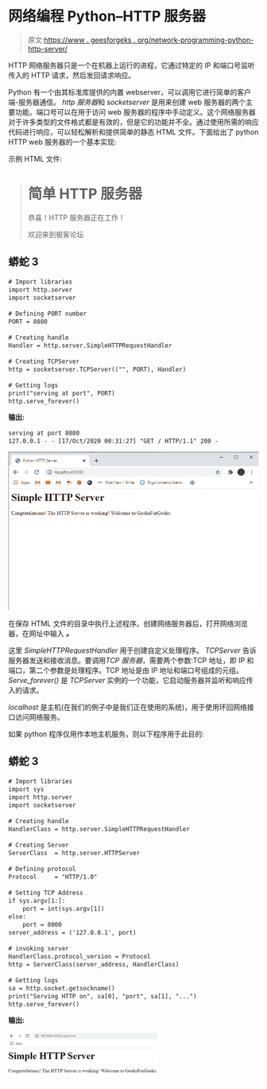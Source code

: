 # 网络编程 Python–HTTP 服务器

> 原文:[https://www . geesforgeks . org/network-programming-python-http-server/](https://www.geeksforgeeks.org/network-programming-python-http-server/)

HTTP 网络服务器只是一个在机器上运行的进程，它通过特定的 IP 和端口号监听传入的 HTTP 请求，然后发回请求响应。

Python 有一个由其标准库提供的内置 webserver，可以调用它进行简单的客户端-服务器通信。 *http 服务器*和 *socketserver* 是用来创建 web 服务器的两个主要功能。端口号可以在用于访问 web 服务器的程序中手动定义。这个网络服务器对于许多类型的文件格式都是有效的，但是它的功能并不全。通过使用所需的响应代码进行响应，可以轻松解析和提供简单的静态 HTML 文件。下面给出了 python HTTP web 服务器的一个基本实现:

示例 HTML 文件:

> <title>Python HTTP 服务器</title>
> 
> # 简单 HTTP 服务器
> 
> 恭喜！HTTP 服务器正在工作！
> 
> 欢迎来到极客论坛

## 蟒蛇 3

```
# Import libraries
import http.server
import socketserver

# Defining PORT number
PORT = 8080

# Creating handle
Handler = http.server.SimpleHTTPRequestHandler

# Creating TCPServer
http = socketserver.TCPServer(("", PORT), Handler)

# Getting logs
print("serving at port", PORT)
http.serve_forever()
```

**输出:**

```
serving at port 8080
127.0.0.1 - - [17/Oct/2020 00:31:27] "GET / HTTP/1.1" 200 -

```

![](img/93d33225bbc4581997c9a190b7cbfcec.png)

在保存 HTML 文件的目录中执行上述程序。创建网络服务器后，打开网络浏览器，在网址中输入 ***。***

这里 *SimpleHTTPRequestHandler* 用于创建自定义处理程序。 *TCPServer* 告诉服务器发送和接收消息。要调用*TCP 服务器*，需要两个参数:TCP 地址，即 IP 和端口，第二个参数是处理程序。TCP 地址是由 IP 地址和端口号组成的元组。 *Serve_forever()* 是 *TCPServer* 实例的一个功能，它启动服务器并监听和响应传入的请求。

*localhost* 是主机(在我们的例子中是我们正在使用的系统)，用于使用环回网络接口访问网络服务。

如果 python 程序仅用作本地主机服务，则以下程序用于此目的:

## 蟒蛇 3

```
# Import libraries
import sys
import http.server
import socketserver

# Creating handle
HandlerClass = http.server.SimpleHTTPRequestHandler

# Creating Server
ServerClass  = http.server.HTTPServer

# Defining protocol
Protocol     = "HTTP/1.0"

# Setting TCP Address
if sys.argv[1:]:
    port = int(sys.argv[1])
else:
    port = 8000
server_address = ('127.0.0.1', port)

# invoking server
HandlerClass.protocol_version = Protocol
http = ServerClass(server_address, HandlerClass)

# Getting logs
sa = http.socket.getsockname()
print("Serving HTTP on", sa[0], "port", sa[1], "...")
http.serve_forever()
```

**输出:**

![](img/a33caffe43851611ca320ef7a4b12dc7.png)